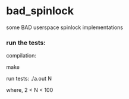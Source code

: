 # bad_spinlock
some BAD userspace spinlock implementations

### run the tests:
compilation:

make

run tests: ./a.out N

where,  2 < N < 100

